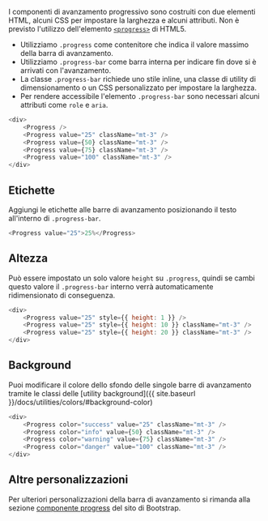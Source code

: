 I componenti di avanzamento progressivo sono costruiti con due elementi HTML, alcuni CSS per impostare la larghezza e alcuni attributi. Non è previsto l'utilizzo dell'elemento [`<progress>`](https://developer.mozilla.org/en-US/docs/Web/HTML/Element/progress) di HTML5.

- Utilizziamo `.progress` come contenitore che indica il valore massimo della barra di avanzamento.
- Utilizziamo `.progress-bar` come barra interna per indicare fin dove si è arrivati con l'avanzamento.
- La classe `.progress-bar` richiede uno stile inline, una classe di utility di dimensionamento o un CSS personalizzato per impostare la larghezza.
- Per rendere accessibile l'elemento `.progress-bar` sono necessari alcuni attributi come `role` e `aria`.

```js
<div>
    <Progress />
    <Progress value="25" className="mt-3" />
    <Progress value={50} className="mt-3" />
    <Progress value={75} className="mt-3" />
    <Progress value="100" className="mt-3" />
</div>
```

## Etichette

Aggiungi le etichette alle barre di avanzamento posizionando il testo all'interno di `.progress-bar`.

```js
<Progress value="25">25%</Progress>
```

## Altezza

Può essere impostato un solo valore `height` su `.progress`, quindi se cambi questo valore il `.progress-bar` interno verrà automaticamente ridimensionato di conseguenza.

```js
<div>
    <Progress value="25" style={{ height: 1 }} />
    <Progress value="25" style={{ height: 10 }} className="mt-3" />
    <Progress value="25" style={{ height: 20 }} className="mt-3" />
</div>
```

## Background

Puoi modificare il colore dello sfondo delle singole barre di avanzamento tramite le classi delle [utility background]({{ site.baseurl }}/docs/utilities/colors/#background-color)

```js
<div>
    <Progress color="success" value="25" className="mt-3" />
    <Progress color="info" value={50} className="mt-3" />
    <Progress color="warning" value={75} className="mt-3" />
    <Progress color="danger" value="100" className="mt-3" />
</div>
```

## Altre personalizzazioni

Per ulteriori personalizzazioni della barra di avanzamento si rimanda alla sezione [componente progress](https://getbootstrap.com/docs/4.0/components/progress/) del sito di Bootstrap.